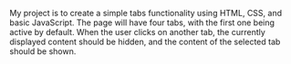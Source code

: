 My project is to create a simple tabs functionality using HTML, CSS, and basic JavaScript.
The page will have four tabs, with the first one being active by default. When the user clicks on another tab, the currently displayed content should be hidden, and the content of the selected tab should be shown.
